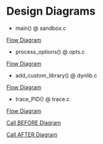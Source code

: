 
# Design Diagrams

* main() @ sandbox.c

<a href="../diagrams/sandbox.c.activity.violet.html"> Flow Diagram </a>

* process_options() @ opts.c

<a href="../diagrams/opts.c.activity.violet.html"> Flow Diagram </a>

* add_custom_library() @ dynlib.c

<a href="../diagrams/dynlib.c.activity.violet.html"> Flow Diagram </a>

* trace_PID() @ trace.c

<a href="../diagrams/trace.c.activity.violet.html"> Flow Diagram </a>

<a href="../diagrams/before_path.trace.c.activity.violet.html"> Call BEFORE Diagram </a>

<a href="../diagrams/after	_path.trace.c.activity.violet.html"> Call AFTER Diagram </a>
